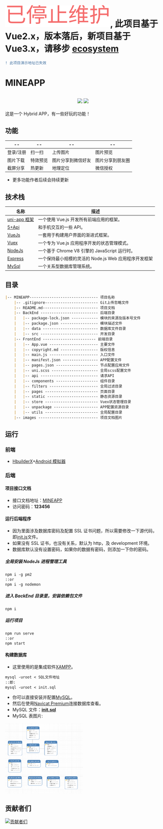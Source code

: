 # ![停止维护](https://raw.githubusercontent.com/biaov/biaov/custom-assets/deprecated01.svg), 此项目基于 Vue2.x，版本落后，新项目基于 Vue3.x，请移步 [ecosystem](https://github.com/biaov/ecosystem)

```diff
! 此项目演示地址已失效
```

# MINEAPP

<h2 style="text-align:center;">
    <a href="https://github.com/biaov/MINEAPP"><img src="https://img.shields.io/badge/version-1.0.3-blue" /></a>
    <a href="https://github.com/biaov/mineapp/blob/main/LICENSE"><img src="https://img.shields.io/github/license/biaov/mineapp.svg?logo=Unlicense" /></a>
</h2>

这是一个 Hybrid APP，有一些好玩的功能！

## 功能

| --        | --       | --                 | --               |
| --------- | -------- | ------------------ | ---------------- |
| 登录/注册 | 扫一扫   | 上传图片           | 图片预览         |
| 图片下载  | 特效预览 | 图片分享到微信好友 | 图片分享到朋友圈 |
| 截屏分享  | 热更新   | 地理定位           | 微信授权         |

- 更多功能作者后续会持续更新

## 技术栈

| 名称                                                            | 描述                                                  |
| --------------------------------------------------------------- | ----------------------------------------------------- |
| [uni-app 框架](https://uniapp.dcloud.io/README)                 | 一个使用 Vue.js 开发所有前端应用的框架。              |
| [5+Api](http://www.html5plus.org/doc/zh_cn/accelerometer.html#) | 和手机交互的一些 API。                                |
| [VueJs](https://cn.vuejs.org/)                                  | 一套用于构建用户界面的渐进式框架。                    |
| [Vuex](https://vuex.vuejs.org/zh/)                              | 一个专为 Vue.js 应用程序开发的状态管理模式。          |
| [NodeJs](http://nodejs.cn/api/)                                 | 一个基于 Chrome V8 引擎的 JavaScript 运行时。         |
| [Express](http://expressjs.com/)                                | 一个保持最小规模的灵活的 Node.js Web 应用程序开发框架 |
| [MySql](https://www.mysql.com/)                                 | 一个关系型数据库管理系统。                            |

## 目录

```Markdown
|-- MINEAPP------------------------------- 项目名称
    |-- .gitignore------------------------ Git上传忽略文件
    |-- README.md------------------------- 项目文档
    |-- BackEnd -------------------------- 后端目录
    |   |-- package-lock.json ------------ 模块的来源及版本号文件
    |   |-- package.json ----------------- 模块描述文件
    |   |-- data ------------------------- 数据库文件目录
    |   |-- src -------------------------- 开发目录
    |-- FrontEnd ------------------------ 前端目录
    |   |-- App.vue ---------------------- 主要文件
    |   |-- copyright.md ----------------- 版权信息
    |   |-- main.js ---------------------- 入口文件
    |   |-- manifest.json ---------------- APP配置文件
    |   |-- pages.json ------------------- 节点配置应用文件
    |   |-- uni.scss --------------------- 全局scss配置文件
    |   |-- api -------------------------- 请求API
    |   |-- components ------------------- 组件目录
    |   |-- filters ---------------------- 全局过滤目录
    |   |-- pages ------------------------ 页面目录
    |   |-- static ----------------------- 静态资源目录
    |   |-- store ------------------------ Vuex状态管理目录
    |   |-- unpackage -------------------- APP配置资源目录
    |   |-- utils ------------------------ 全局配置目录
    |-- images --------------------------- 项目文档图片

```

## 运行

### 前端

- [HbuilderX](https://www.dcloud.io/hbuilderx.html)+[Android 模拟器](http://www.ldmnq.com/ldy/baidu.html)

### 后端

#### 项目接口文档

- 接口文档地址：[MINEAPP](https://www.showdoc.cc/mineapps)
- 访问密码：**123456**

#### 运行后端程序

- 因为里面涉及数据库密码及配置 SSL 证书问题，所以需要修改一下源代码，即[init.js](https://github.com/biaov/MINEAPP/blob/master/BackEnd/src/utils/init.js)文件。
- 如果没有 SSL 证书，也没有关系，默认为 http，及 development 环境。
- 数据库默认没有设置密码，如果你的数据有密码，则添加一下你的密码。

##### 全局安装 NodeJs 进程管理工具

```Basic
npm i -g pm2
::or
npm i -g nodemon
```

##### 进入 BackEnd 目录里，安装依赖包文件

```Basic
npm i
```

##### 运行项目

```Basic
npm run serve
::or
npm start
```

#### 构建数据库

- 这里使用的是集成软件[XAMPP](https://www.apachefriends.org/index.html)。

```Basic
mysql -uroot < SQL文件地址
::即:
mysql -uroot < init.sql
```

- 你可以直接安装并配置[MySQL](https://www.mysql.com/)。
- 然后在使用[Navicat Premium](http://www.navicat.com.cn/store/navicat-premium)连接数据库查看。
- MySQL 文件：**[init.sql](https://github.com/biaov/MINEAPP/blob/master/BackEnd/data/init.sql)**
- MySQL 表图片:

<a href="https://github.com/biaov/MINEAPP/blob/master/BackEnd/data/table.png"><img src="https://github.com/biaov/MINEAPP/blob/master/BackEnd/data/table.png" width="50%" alt="数据库表" title="数据库表"></a>

## 贡献者们

[![贡献者们](https://contrib.rocks/image?repo=biaov/mine-h5-ui)](https://github.com/biaov/mine-h5-ui/graphs/contributors)
